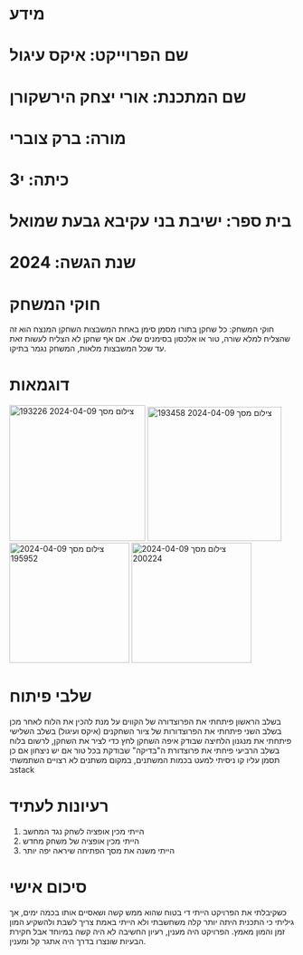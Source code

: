 # מידע
# שם הפרוייקט: איקס עיגול
# שם המתכנת: אורי יצחק הירשקורן
# מורה: ברק צוברי
# כיתה: י3
# בית ספר: ישיבת בני עקיבא גבעת שמואל
# שנת הגשה: 2024

# חוקי המשחק
חוקי המשחק: כל שחקן בתורו מסמן סימן באחת המשבצות השחקן המנצח הוא זה שהצליח למלא שורה, טור או אלכסון בסימנים שלו. אם אף שחקן לא הצליח לעשות זאת עד שכל המשבצות מלאות, המשחק נגמר בתיקו.


# דוגמאות
<img width="240" alt="צילום מסך 2024-04-09 193226" src="https://github.com/baraksu/tic_tac_toe/assets/166244273/c395f10d-cec4-43f2-9c65-a6fddf0549c8">
<img width="237" alt="צילום מסך 2024-04-09 193458" src="https://github.com/baraksu/tic_tac_toe/assets/166244273/33126e71-cebd-44bd-b27e-af6983d17560">
<img width="212" alt="צילום מסך 2024-04-09 195952" src="https://github.com/baraksu/tic_tac_toe/assets/166244273/2a661e1b-118d-4181-973c-6b8d519bd05c">
<img width="212" alt="צילום מסך 2024-04-09 200224" src="https://github.com/baraksu/tic_tac_toe/assets/166244273/ca4f5120-4481-483e-a2a5-c6835f5a355a">






# שלבי פיתוח
בשלב הראשון פיתחתי את הפרוצדורה של הקווים על מנת להכין את הלוח
לאחר מכן בשלב השני פיתחתי את הפרוצדורות של ציור השחקנים (איקס ועיגול)
בשלב השלישי פיתחתי את מנגנון הלחיצה שבודק איפה השחקן לחץ כדי לציר את השחקן, לרשום בלוח
בשלב הרביעי פיחתי את פרוצדורת ה"בדיקה" שבודקת בכל טור אם יש ניצחון אם כן תסמן עליו קו
ניסיתי למעט בכמות המשתנים, במקום משתנים לא רצויים השתמשתי בstack

# רעיונות לעתיד
1. הייתי מכין אופציה לשחק נגד המחשב
2. הייתי מכין אופציה של משחק מחדש
3. הייתי משנה את מסך הפתיחה שיראה יפה יותר

# סיכום אישי
כשקיבלתי את הפרויקט הייתי די בטוח שהוא ממש קשה ושאסיים אותו בכמה ימים, אך גיליתי כי התכנית היתה יותר קלה משחשבתי ולא הייתי באמת צריך לשבת ולהשקיע המון זמן והמון מאמץ.
הפרויקט היה מענין, רעיון החשיבה לא היה קשה במיוחד אבל חקירת הבעיות שונצרו בדרך היה אתגר קל ומענין.
